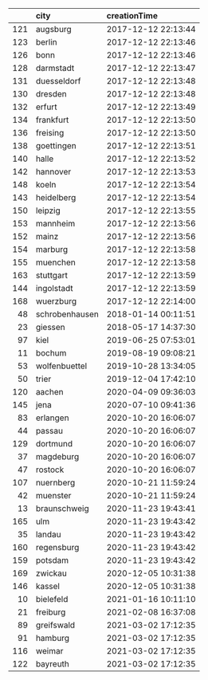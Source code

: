 |      | city           | creationTime        |
| ---: | :------------- | :------------------ |
|  121 | augsburg       | 2017-12-12 22:13:44 |
|  123 | berlin         | 2017-12-12 22:13:46 |
|  126 | bonn           | 2017-12-12 22:13:46 |
|  128 | darmstadt      | 2017-12-12 22:13:47 |
|  131 | duesseldorf    | 2017-12-12 22:13:48 |
|  130 | dresden        | 2017-12-12 22:13:48 |
|  132 | erfurt         | 2017-12-12 22:13:49 |
|  134 | frankfurt      | 2017-12-12 22:13:50 |
|  136 | freising       | 2017-12-12 22:13:50 |
|  138 | goettingen     | 2017-12-12 22:13:51 |
|  140 | halle          | 2017-12-12 22:13:52 |
|  142 | hannover       | 2017-12-12 22:13:53 |
|  148 | koeln          | 2017-12-12 22:13:54 |
|  143 | heidelberg     | 2017-12-12 22:13:54 |
|  150 | leipzig        | 2017-12-12 22:13:55 |
|  153 | mannheim       | 2017-12-12 22:13:56 |
|  152 | mainz          | 2017-12-12 22:13:56 |
|  154 | marburg        | 2017-12-12 22:13:58 |
|  155 | muenchen       | 2017-12-12 22:13:58 |
|  163 | stuttgart      | 2017-12-12 22:13:59 |
|  144 | ingolstadt     | 2017-12-12 22:13:59 |
|  168 | wuerzburg      | 2017-12-12 22:14:00 |
|   48 | schrobenhausen | 2018-01-14 00:11:51 |
|   23 | giessen        | 2018-05-17 14:37:30 |
|   97 | kiel           | 2019-06-25 07:53:01 |
|   11 | bochum         | 2019-08-19 09:08:21 |
|   53 | wolfenbuettel  | 2019-10-28 13:34:05 |
|   50 | trier          | 2019-12-04 17:42:10 |
|  120 | aachen         | 2020-04-09 09:36:03 |
|  145 | jena           | 2020-07-10 09:41:36 |
|   83 | erlangen       | 2020-10-20 16:06:07 |
|   44 | passau         | 2020-10-20 16:06:07 |
|  129 | dortmund       | 2020-10-20 16:06:07 |
|   37 | magdeburg      | 2020-10-20 16:06:07 |
|   47 | rostock        | 2020-10-20 16:06:07 |
|  107 | nuernberg      | 2020-10-21 11:59:24 |
|   42 | muenster       | 2020-10-21 11:59:24 |
|   13 | braunschweig   | 2020-11-23 19:43:41 |
|  165 | ulm            | 2020-11-23 19:43:42 |
|   35 | landau         | 2020-11-23 19:43:42 |
|  160 | regensburg     | 2020-11-23 19:43:42 |
|  159 | potsdam        | 2020-11-23 19:43:42 |
|  169 | zwickau        | 2020-12-05 10:31:38 |
|  146 | kassel         | 2020-12-05 10:31:38 |
|   10 | bielefeld      | 2021-01-16 10:11:10 |
|   21 | freiburg       | 2021-02-08 16:37:08 |
|   89 | greifswald     | 2021-03-02 17:12:35 |
|   91 | hamburg        | 2021-03-02 17:12:35 |
|  116 | weimar         | 2021-03-02 17:12:35 |
|  122 | bayreuth       | 2021-03-02 17:12:35 |
